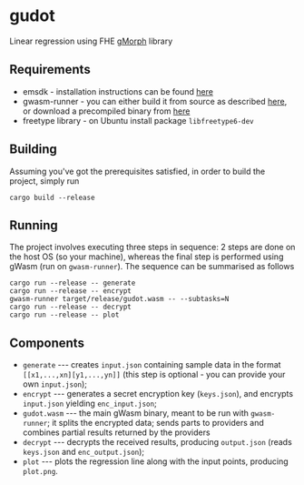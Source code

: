 # gudot
Linear regression using FHE [gMorph] library

[gMorph]: https://github.com/golemfactory/gmorph

## Requirements
* emsdk - installation instructions can be found
  [here](https://emscripten.org/docs/getting_started/downloads.html)
* gwasm-runner - you can either build it from source as described
  [here](https://github.com/golemfactory/gwasm-runner), or download
  a precompiled binary from [here](https://github.com/golemfactory/gwasm-runner/releases)
* freetype library - on Ubuntu install package `libfreetype6-dev`
## Building
Assuming you've got the prerequisites satisfied, in order to build the project, simply run

```
cargo build --release
```

## Running
The project involves executing three steps in sequence: 2 steps are done on the host OS (so your machine),
whereas the final step is performed using gWasm (run on `gwasm-runner`). The sequence can be
summarised as follows

```
cargo run --release -- generate
cargo run --release -- encrypt
gwasm-runner target/release/gudot.wasm -- --subtasks=N
cargo run --release -- decrypt
cargo run --release -- plot
```

## Components
* `generate` --- creates `input.json` containing sample data in the format `[[x1,...,xn][y1,...,yn]]`
  (this step is optional - you can provide your own `input.json`);
* `encrypt` --- generates a secret encryption key (`keys.json`), and encrypts `input.json` yielding `enc_input.json`;
* `gudot.wasm` --- the main gWasm binary, meant to be run with `gwasm-runner`; it splits the encrypted data;
  sends parts to providers and combines partial results returned by the providers
* `decrypt` --- decrypts the received results, producing `output.json`   (reads `keys.json` and `enc_output.json`);
* `plot` --- plots the regression line along with the input points, producing `plot.png`.
